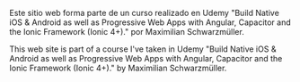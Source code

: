 Este sitio web forma parte de un curso realizado en Udemy "Build Native iOS & Android as well as Progressive Web Apps with Angular, Capacitor and the Ionic Framework (Ionic 4+)." por Maximilian Schwarzmüller.

This web site is part of a course I've taken in Udemy "Build Native iOS & Android as well as Progressive Web Apps with Angular, Capacitor and the Ionic Framework (Ionic 4+)." by Maximilian Schwarzmüller.
